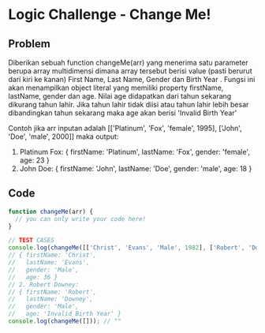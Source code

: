 # Logic Challenge - Change Me!

## Problem

Diberikan sebuah function changeMe(arr) yang menerima satu parameter berupa array multidimensi dimana array tersebut berisi value (pasti berurut dari kiri ke kanan) First Name, Last Name, Gender dan Birth Year .
Fungsi ini akan menampilkan object literal yang memiliki property firstName, lastName, gender dan age. Nilai age didapatkan dari tahun sekarang dikurang tahun lahir. Jika tahun lahir tidak diisi atau tahun lahir lebih besar dibandingkan tahun sekarang maka age akan berisi 'Invalid Birth Year'

Contoh jika arr inputan adalah [['Platinum', 'Fox', 'female', 1995], ['John', 'Doe', 'male', 2000]]
maka output:
1. Platinum Fox:
{ firstName: 'Platinum',
  lastName: 'Fox',
  gender: 'female',
  age: 23 }
2. John Doe:
{ firstName: 'John', lastName: 'Doe', gender: 'male', age: 18 }

## Code

```JavaScript
function changeMe(arr) {
  // you can only write your code here!
}

// TEST CASES
console.log(changeMe([['Christ', 'Evans', 'Male', 1982], ['Robert', 'Downey', 'Male']])); // 1. Christ Evans:
// { firstName: 'Christ',
//   lastName: 'Evans',
//   gender: 'Male',
//   age: 36 }
// 2. Robert Downey:
// { firstName: 'Robert',
//   lastName: 'Downey',
//   gender: 'Male',
//   age: 'Invalid Birth Year' }
console.log(changeMe([])); // ""
```
